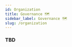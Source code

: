 ```yaml
---
id: Organization
title: Governance 🗺
sidebar_label: Governance 🗺
slug: /organization
---
```

### TBD